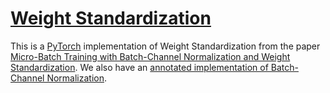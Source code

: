 # [Weight Standardization](https://nn.labml.ai/normalization/weight_standardization/index.html)

This is a [PyTorch](https://pytorch.org) implementation of Weight Standardization from the paper
 [Micro-Batch Training with Batch-Channel Normalization and Weight Standardization](https://papers.labml.ai/paper/1903.10520).
We also have an
[annotated implementation of Batch-Channel Normalization](https://nn.labml.ai/normalization/batch_channel_norm/index.html).
